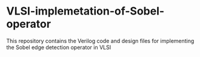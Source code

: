 # VLSI-implemetation-of-Sobel-operator
This repository contains the Verilog code and design files for implementing the Sobel edge detection operator in VLSI
